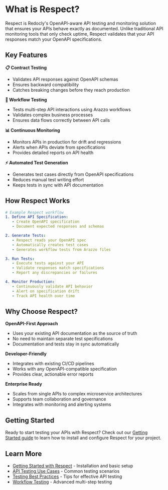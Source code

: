 # What is Respect?

Respect is Redocly's OpenAPI-aware API testing and monitoring solution that ensures your APIs behave exactly as documented. Unlike traditional API monitoring tools that only check uptime, Respect validates that your API responses match your OpenAPI specifications.

## Key Features

**📋 Contract Testing**
- Validates API responses against OpenAPI schemas
- Ensures backward compatibility
- Catches breaking changes before they reach production

**🔄 Workflow Testing**  
- Tests multi-step API interactions using Arazzo workflows
- Validates complex business processes
- Ensures data flows correctly between API calls

**📊 Continuous Monitoring**
- Monitors APIs in production for drift and regressions
- Alerts when APIs deviate from specifications
- Provides detailed reports on API health

**⚡ Automated Test Generation**
- Generates test cases directly from OpenAPI specifications
- Reduces manual test writing effort
- Keeps tests in sync with API documentation

## How Respect Works

```yaml
# Example Respect workflow
1. Define API Specification:
   - Create OpenAPI specification
   - Document expected responses and schemas

2. Generate Tests:
   - Respect reads your OpenAPI spec
   - Automatically creates test cases
   - Generates workflow tests from Arazzo files

3. Run Tests:
   - Execute tests against your API
   - Validate responses match specifications
   - Report any discrepancies or failures

4. Monitor Production:
   - Continuously validate API behavior
   - Alert on specification drift
   - Track API health over time
```

## Why Choose Respect?

**OpenAPI-First Approach**
- Uses your existing API documentation as the source of truth
- No need to maintain separate test specifications
- Documentation and tests stay in sync automatically

**Developer-Friendly**
- Integrates with existing CI/CD pipelines
- Works with any OpenAPI-compatible specification
- Provides clear, actionable error reports

**Enterprise Ready**
- Scales from single APIs to complex microservice architectures
- Supports team collaboration and governance
- Integrates with monitoring and alerting systems

## Getting Started

Ready to start testing your APIs with Respect? Check out our [Getting Started guide](getting-started.md) to learn how to install and configure Respect for your project.

## Learn More

- [Getting Started with Respect](getting-started.md) - Installation and basic setup
- [API Testing Use Cases](use-cases.md) - Common testing scenarios
- [Testing Best Practices](best-practices.md) - Tips for effective API testing
- [Workflow Testing](workflow-testing.md) - Advanced multi-step testing
